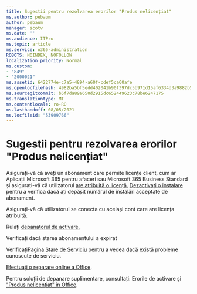 ```yaml
---
title: Sugestii pentru rezolvarea erorilor "Produs nelicențiat"
ms.author: pebaum
author: pebaum
manager: scotv
ms.date: ''
ms.audience: ITPro
ms.topic: article
ms.service: o365-administration
ROBOTS: NOINDEX, NOFOLLOW
localization_priority: Normal
ms.custom:
- "849"
- "2000021"
ms.assetid: 6422774e-c7a5-4894-a60f-cdef5ca60afe
ms.openlocfilehash: 4982ba5bf5edd402041b90f397dc5b971d15af6334d3a9882b59de182fec8c7a
ms.sourcegitcommit: b5f7da89a650d2915dc652449623c78be6247175
ms.translationtype: MT
ms.contentlocale: ro-RO
ms.lasthandoff: 08/05/2021
ms.locfileid: "53909766"
---
```

# <a name="suggestions-for-solving-unlicensed-product-errors"></a>Sugestii pentru rezolvarea erorilor "Produs nelicențiat"

Asigurați-vă că aveți un abonament care permite licențe client, cum ar Aplicații Microsoft 365 pentru afaceri sau Microsoft 365 Business Standard și asigurați-vă că utilizatorul [are atribuită o licență.](https://docs.microsoft.com/microsoft-365/admin/add-users/add-users) [Dezactivați o instalare](https://docs.microsoft.com/microsoft-365/admin/add-users/delete-a-user) pentru a verifica dacă ați depășit numărul de instalări acceptate de abonament.
  
Asigurați-vă că utilizatorul se conecta cu același cont care are licența atribuită.
  
Rulați [depanatorul de activare.](https://aka.ms/SARA-OfficeActivation-Alchemy)
  
Verificați dacă starea abonamentului a expirat
  
Verificați[Pagina Stare de Serviciu](https://docs.microsoft.com/office365/enterprise/view-service-health) pentru a vedea dacă există probleme cunoscute de serviciu.
  
[Efectuați o reparare online a Office](https://support.office.com/Article/7821d4b6-7c1d-4205-aa0e-a6b40c5bb88b?wt.mc_id=Alchemy_ClientDIA).
  
Pentru soluții de depanare suplimentare, consultați: Erorile de activare și ["Produs nelicențiat" în Office](https://support.office.com/Article/0d23d3c0-c19c-4b2f-9845-5344fedc4380?wt.mc_id=Alchemy_ClientDIA).
  